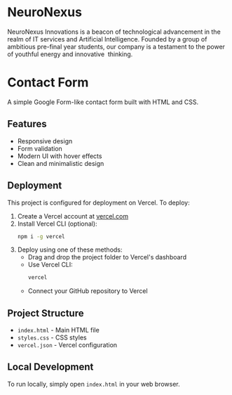 # NeuroNexus
NeuroNexus Innovations is a beacon of technological advancement in the realm of IT  services and Artificial Intelligence. Founded by a group of ambitious pre-final year  students, our company is a testament to the power of youthful energy and innovative  thinking.

# Contact Form

A simple Google Form-like contact form built with HTML and CSS.

## Features

- Responsive design
- Form validation
- Modern UI with hover effects
- Clean and minimalistic design

## Deployment

This project is configured for deployment on Vercel. To deploy:

1. Create a Vercel account at [vercel.com](https://vercel.com)
2. Install Vercel CLI (optional):
   ```bash
   npm i -g vercel
   ```
3. Deploy using one of these methods:
   - Drag and drop the project folder to Vercel's dashboard
   - Use Vercel CLI:
     ```bash
     vercel
     ```
   - Connect your GitHub repository to Vercel

## Project Structure

- `index.html` - Main HTML file
- `styles.css` - CSS styles
- `vercel.json` - Vercel configuration

## Local Development

To run locally, simply open `index.html` in your web browser.
